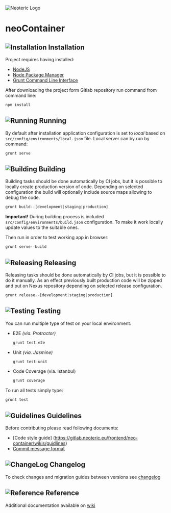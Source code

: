 ![Neoteric Logo](http://burczu-programator.pl/wp-content/uploads/2015/02/yeoman_io.png)

# neoContainer

## ![Installation](https://gitlab.neoteric.eu/frontend/neo-container/wikis/assets/stop-icon.png) Installation
Project requires having installed:

* [NodeJS](http://nodejs.org/)
* [Node Package Manager](https://www.npmjs.com/)
* [Grunt Command Line Interface](https://github.com/gruntjs/grunt-cli)

After downloading the project form Gitlab repository run command from command line:

```javascript
npm install
```

## ![Running](https://gitlab.neoteric.eu/frontend/neo-container/wikis/assets/play-icon.png) Running
By default after installation application configuration is set to 
_local_ based on `src/config/environments/local.json` file.
Local server can by run by command:

```javascript
grunt serve
```

## ![Building](https://gitlab.neoteric.eu/frontend/neo-container/wikis/assets/upload-icon.png) Building
Building tasks should be done automatically by CI jobs, but it is possible to locally 
create production version of code. Depending on selected configuration the build 
will optionally include source maps allowing to debug the code.

```javascript
grunt build--[development|staging|production]
```

**Important!** During building process is included `src/config/environments/build.json` configuration. 
To make it work locally update values to the suitable ones.

Then run in order to test working app in browser:

```javascript
grunt serve--build
```

## ![Releasing](https://gitlab.neoteric.eu/frontend/neo-container/wikis/assets/cloud-icon.png) Releasing
Releasing tasks should be done automatically by CI jobs, but it is possible to do it manually. 
As an effect previously built production code will be zipped and put on Nexus repository depending 
on selected release configuration. 

```javascript
grunt release--[development|staging|production]
```


## ![Testing](https://gitlab.neoteric.eu/frontend/neo-container/wikis/assets/laboratory-icon.png) Testing
You can run multiple type of test on your local environment:

* E2E _(via. Protractor)_

	```javascript
	grunt test:e2e
	```

* Unit _(via. Jasmine)_

	```javascript
	grunt test:unit
	```

* Code Coverage (via. Istanbul)

	```javascript
	grunt coverage
	```

To run all tests simply type:
```javascript
grunt test
```

## ![Guidelines](https://gitlab.neoteric.eu/frontend/neo-container/wikis/assets/favourite-2-icon.png) Guidelines

Before contributing please read following documents:

* [Code style guide] (https://gitlab.neoteric.eu/frontend/neo-container/wikis/guidlines)
* [Commit message format](https://gitlab.neoteric.eu/frontend/neo-container/wikis/commit-message) 



## ![ChangeLog](https://gitlab.neoteric.eu/frontend/neo-container/wikis/assets/announcement-icon.png) Changelog

To check changes and migration guides between versions see 
[changelog](https://gitlab.neoteric.eu/frontend/neo-container/blob/master/CHANGELOG.md)


## ![Reference](https://gitlab.neoteric.eu/frontend/neo-container/wikis/assets/info-icon.png) Reference
Additional documentation available on 
[wiki](https://gitlab.neoteric.eu/frontend/neo-container/wikis/home)


